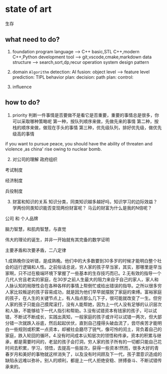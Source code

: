 # state of art

生存
## what need to do?
1. foundation
   program language --> C++ basic,STL C++,modern C++,Python
   development tool --> git,vscode,cmake,markdown
   data structure --> search,sort,dp,recur
   operation system
   design pattern

2. domain
   `Algorithm`
   detection: AI
   fusion: object level --> feature level
   prediction: TIPL
   behavior plan:
   decision:
   path plan:
   control:
   
3. influence

## how to do?
1. priority
判断一件事情是否要做不是看它是否重要，重要的事情总是很多，你可以采取哪种策略呢
第一种，按队列顺序来做，先做先来的事情
第二种，按栈的顺序来做，做现在手头的事情
第三种，优先级队列，排好优先级，做优先级高的事情

if you want to pursue peace, you should have the ability of threaten and violence ,as china' rise owing to nuclear bomb.


2. 对公司的理解
政府组织

考试制度

经济制度

兵役制度

3. 财富和知识的关系
知识分类，同类知识越多越好吗，知识学习的边际效益？
学两份同类知识能否变现两份财富呢？
马云的财富为什么是我的N倍呢？

公司 和 个人品牌

脑力智慧，和肌肉智慧，与直觉

伟大的理论的诞生，并非一开始就有其完备的数学证明

主要矛盾和次要矛盾，二八定律



1.成熟晚你没听错，是成熟晚。他们中的大多数要到30多岁的时候才能明白整个社会的运行逻辑和人性。之前俗话总说，穷人家的孩子早当家，其实，那哪里是早当家啊，只不过在极端环境下掌握了一些基本的生存技巧而已。2.无有效的指导一个几代人穷且老实的家庭，在30岁之前人生最大的阻力来自于自己的家人，家人和人脉认知的局限性会在各种各样的事情上帮倒忙或给出错误的指导。之所以很多穷人家比较叛逆的孩子容易成功，就是因为他们早早就摆脱了家庭的束缚。富裕家庭的孩子，在人生的关键节点上，有人指点那么几下子，很可能就改变了一生。但穷人家的孩子只能自己摸爬滚打，没有人能帮她，因为上一代人没有足够的认识层次和人脉，不能够给下一代人指引和帮助。3.没有试错资本有钱家的孩子，可以试错，不断试不断成长，实践出真知，一般家庭的孩子或许可以试错一两次，但大部分错一次就跌入谷底，然后起起伏伏，直到自己撞得头破血流了，尝尽疾苦才能明白一些规则或积累一点资本，却被社会磨尽了锐气，像可怜的闰土，背负着自己的家庭，跌入轮回的循环。4.没有时间成本认知层次的领悟和传承，资本的积累与继承，都是需要时间的，老鼠的孩子会打洞，穷人家的孩子所有的一切都只能自己花时间去积累，学习，领悟，去提高一些层次，获得一些资本!然而，很多大好的青春岁月和美好的事物就这样消失了，以及没有时间顾及下一代，孩子潜意识造成的缺陷永远难以弥补。别人的顺利，都是上一代人拒绝安稳、拼搏奋斗、不断试错传承来的。
